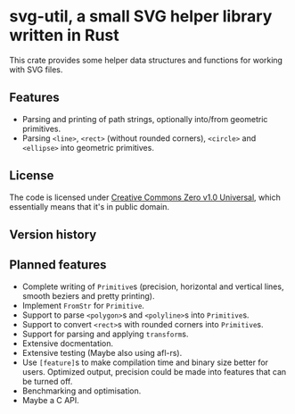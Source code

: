 svg-util, a small SVG helper library written in Rust
====================================================

This crate provides some helper data structures and functions for working with SVG files.

Features
--------
 - Parsing and printing of path strings, optionally into/from geometric primitives.
 - Parsing `<line>`, `<rect>` (without rounded corners), `<circle>` and `<ellipse>` into geometric primitives.

License
-------
The code is licensed under [Creative Commons Zero v1.0 Universal](http://creativecommons.org/publicdomain/zero/1.0/legalcode), which essentially means that it's in public domain.

Version history
---------------

Planned features
----------------

 - Complete writing of `Primitive`s (precision, horizontal and vertical lines, smooth beziers and pretty printing).
 - Implement `FromStr` for `Primitive`.
 - Support to parse `<polygon>`s and `<polyline>`s into `Primitive`s.
 - Support to convert `<rect>`s with rounded corners into `Primitive`s.
 - Support for parsing and applying `transform`s.
 - Extensive docmentation.
 - Extensive testing (Maybe also using afl-rs).
 - Use `[feature]`s to make compilation time and binary size better for users. Optimized output, precision could be made into features that can be turned off.
 - Benchmarking and optimisation.
 - Maybe a C API.
